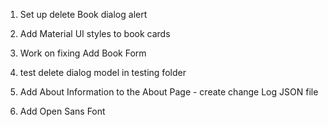 1. Set up delete Book dialog alert

2. Add Material UI styles to book cards

3. Work on fixing Add Book Form

4. test delete dialog model in testing folder

5. Add About Information to the About Page - create change Log JSON file

6. Add Open Sans Font




